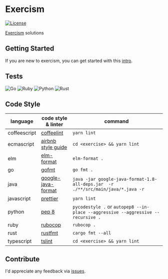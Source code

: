 # Exercism

[![License](https://img.shields.io/:license-mit-blue.svg)](https://rootulp.mit-license.org)

[Exercism](http://exercism.io/rootulp) solutions

## Getting Started

If you are new to exercism, you can get started with this [intro](http://exercism.io/how-it-works/newbie).

## Tests

![Go](https://github.com/rootulp/exercism/workflows/Go/badge.svg)
![Ruby](https://github.com/rootulp/exercism/workflows/Ruby/badge.svg)
![Python](https://github.com/rootulp/exercism/workflows/Python/badge.svg)
![Rust](https://github.com/rootulp/exercism/workflows/Rust/badge.svg)

## Code Style

| language     | code style & linter                                                | command                                                                          |
| ------------ | ------------------------------------------------------------------ | -------------------------------------------------------------------------------- |
| coffeescript | [coffeelint](https://github.com/clutchski/coffeelint)              | `yarn lint`                                                                      |
| ecmascript   | [airbnb style guide](https://github.com/airbnb/javascript)         | `cd <exercise> && yarn lint`                                                     |
| elm          | [elm-format](https://github.com/avh4/elm-format)                   | `elm-format .`                                                                   |
| go           | [gofmt](https://golang.org/cmd/gofmt/)                             | `go fmt .`                                                                       |
| java         | [google-java-format](https://github.com/google/google-java-format) | `java -jar google-java-format-1.8-all-deps.jar  -r ./**/src/main/java/*.java -r` |
| javascript   | [prettier](https://github.com/prettier/prettier)                   | `yarn lint`                                                                      |
| python       | [pep 8](https://www.python.org/dev/peps/pep-0008/)                 | `pycodestyle .` or `autopep8 --in-place --aggressive --aggressive --recursive .` |
| ruby         | [rubocop](https://github.com/bbatsov/rubocop)                      | `rubocop .`                                                                      |
| rust         | [rustfmt](https://github.com/rust-lang/rustfmt)                    | `cargo fmt --all`                                                                |
| typescript   | [tslint](https://github.com/palantir/tslint)                       | `cd <exercise> && yarn lint`                                                     |

## Contribute

I'd appreciate any feedback via [issues](https://github.com/rootulp/exercism/issues/new).
